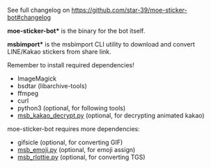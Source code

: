 See full changelog on https://github.com/star-39/moe-sticker-bot#changelog

__moe-sticker-bot*__ is the binary for the bot itself.

__msbimport*__ is the msbimport CLI utility to download and convert LINE/Kakao stickers from share link.

Remember to install required dependencies!

* ImageMagick
* bsdtar (libarchive-tools)
* ffmpeg
* curl
* python3 (optional, for following tools)
* [msb_kakao_decrypt.py](https://github.com/star-39/moe-sticker-bot/tree/master/tools/msb_kakao_decrypt.py) (optional, for decrypting animated kakao)

moe-sticker-bot requires more dependencies:

* gifsicle (optional, for converting GIF)
* [msb_emoji.py](https://github.com/star-39/moe-sticker-bot/tree/master/tools/msb_emoji.py) (optional, for emoji assign)
* [msb_rlottie.py](https://github.com/star-39/moe-sticker-bot/tree/master/tools/msb_rlottie.py) (optional, for converting TGS)
